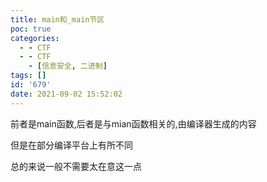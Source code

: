 ```yaml
---
title: main和_main节区
poc: true
categories:
  - - CTF
  - - CTF
    - [信息安全, 二进制]
tags: []
id: '679'
date: 2021-09-02 15:52:02
---
```


前者是main函数,后者是与mian函数相关的,由编译器生成的内容

但是在部分编译平台上有所不同

总的来说一般不需要太在意这一点